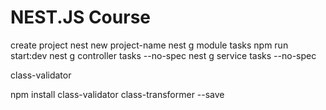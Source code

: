 <h1>NEST.JS Course</h1>

create project
nest new project-name
nest g module tasks
npm run start:dev
nest g controller tasks --no-spec
nest g service tasks --no-spec

class-validator

npm install class-validator class-transformer --save